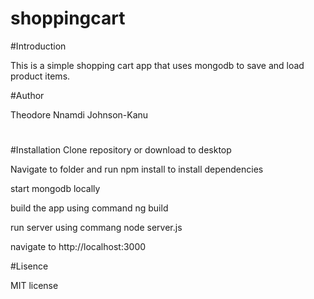 # shoppingcart



#Introduction

This is a simple shopping cart app that uses mongodb to save and load product items.

#Author 

Theodore Nnamdi Johnson-Kanu

#
 #Installation
Clone repository or download to desktop

Navigate to folder and run npm install to install dependencies

start mongodb locally

build the app using command ng build

run server using commang node server.js

navigate to http://localhost:3000

#Lisence

MIT license

 


